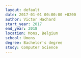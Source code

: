 ```yaml
---
layout: default
date: 2017-01-01 00:00:00 +0200
author: Victor Hachard
start_year: 2017
end_year: 2018
location: Mons, Belgium
school: Umons
degree: Bachelor's degree
study: Computer Science
---
```

